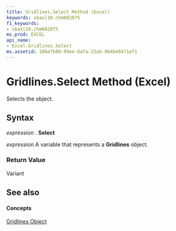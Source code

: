 ```yaml
---
title: Gridlines.Select Method (Excel)
keywords: vbaxl10.chm602075
f1_keywords:
- vbaxl10.chm602075
ms.prod: EXCEL
api_name:
- Excel.Gridlines.Select
ms.assetid: 186e7b88-99ee-6afa-23ab-864be0471ef1
---
```



# Gridlines.Select Method (Excel)

Selects the object.


## Syntax

 _expression_ . **Select**

 _expression_ A variable that represents a **Gridlines** object.


### Return Value

Variant


## See also


#### Concepts


[Gridlines Object](gridlines-object-excel.md)

